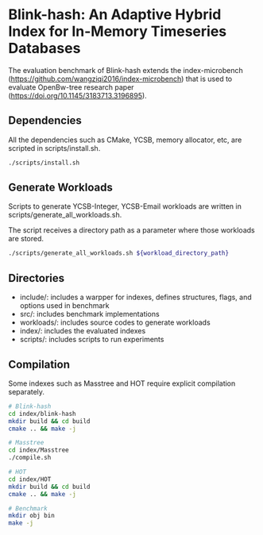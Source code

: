 Blink-hash: An Adaptive Hybrid Index for In-Memory Timeseries Databases
========================================================================

The evaluation benchmark of Blink-hash extends the index-microbench (https://github.com/wangziqi2016/index-microbench) that is used to evaluate OpenBw-tree research paper (https://doi.org/10.1145/3183713.3196895).

## Dependencies ##

All the dependencies such as CMake, YCSB, memory allocator, etc, are scripted in scripts/install.sh.
```sh
./scripts/install.sh
```

## Generate Workloads ## 

Scripts to generate YCSB-Integer, YCSB-Email workloads are written in scripts/generate_all_workloads.sh.

The script receives a directory path as a parameter where those workloads are stored.

```sh
./scripts/generate_all_workloads.sh ${workload_directory_path}
```

## Directories ##

* include/: includes a warpper for indexes, defines structures, flags, and options used in benchmark
* src/: includes benchmark implementations
* workloads/: includes source codes to generate workloads
* index/: includes the evaluated indexes
* scripts/: includes scripts to run experiments

## Compilation ##

Some indexes such as Masstree and HOT require explicit compilation separately.

```sh
# Blink-hash
cd index/blink-hash
mkdir build && cd build
cmake .. && make -j

# Masstree
cd index/Masstree
./compile.sh

# HOT
cd index/HOT
mkdir build && cd build
cmake .. && make -j

# Benchmark
mkdir obj bin
make -j
```
